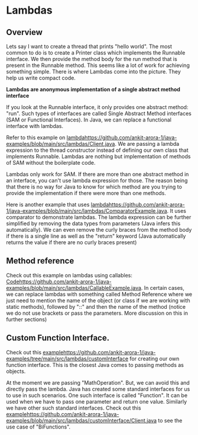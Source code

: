 # Lambdas

## Overview
Lets say I want to create a thread that prints "hello world". The most common to do is to create a Printer class which implements the Runnable interface. We then provide the method body for the run method that is present in the Runnable method. 
This seems like a lot of work for achieving something simple. 
There is where Lambdas come into the picture. They help us write compact code. 

**Lambdas are anonymous implementation of a single abstract method interface**

If you look at the Runnable interface, it only provides one abstract method: "run". 
Such types of interfaces are called Single Abstract Method interfaces (SAM or Functional Interfaces). 
In Java, we can replace a functional interface with lambdas. 

Refer to this example on [lambda](https://github.com/ankit-arora-1/java-examples/blob/main/src/lambdas/Client.java)https://github.com/ankit-arora-1/java-examples/blob/main/src/lambdas/Client.java.
We are passing a lambda expression to the thread constructor instead of defining our own class that implements Runnable. Lambdas are nothing but implementation of methods of SAM without the boilerplate code. 

Lambdas only work for SAM. If there are more than one abstract method in an interface, you can't use lambda expression for those. The reason being that there is no way for Java to know for which method are you trying to provide the implementation if there were more than one methods. 

Here is another example that uses [lambda](https://github.com/ankit-arora-1/java-examples/blob/main/src/lambdas/ComparatorExample.java)https://github.com/ankit-arora-1/java-examples/blob/main/src/lambdas/ComparatorExample.java. It uses comparator to demonstrate lambdas. 
The lambda expression can be further simplified by removing the data types from parameters (Java infers this automatically). We can even remove the curly braces from the method body if there is a single line as well as the "return" keyword (Java automatically returns the value if there are no curly braces present)

## Method reference
Check out this example on lambdas using callables: [Code](https://github.com/ankit-arora-1/java-examples/blob/main/src/lambdas/CallableExample.java)https://github.com/ankit-arora-1/java-examples/blob/main/src/lambdas/CallableExample.java.
In certain cases, we can replace lambdas with something called Method Reference where we just need to mention the name of the object (or class if we are working with static methods), followed by "::" and then the name of the method (notice we do not use brackets or pass the parameters. More discussion on this in further sections)

## Custom Function Interface. 
Check out this [example](https://github.com/ankit-arora-1/java-examples/tree/main/src/lambdas/customInterface)https://github.com/ankit-arora-1/java-examples/tree/main/src/lambdas/customInterface for creating our own function interface.
This is the closest Java comes to passing methods as objects. 

At the moment we are passing "MathOperation". But, we can avoid this and directly pass the lambda. Java has created some standard interfaces for us to use in such scenarios. 
One such interface is called "Function". It can be used when we have to pass one parameter and return one value. 
Similarly we have other such standard interfaces. 
Check out this [example](https://github.com/ankit-arora-1/java-examples/blob/main/src/lambdas/customInterface/Client.java)https://github.com/ankit-arora-1/java-examples/blob/main/src/lambdas/customInterface/Client.java to see the use case of "BiFunctions".
